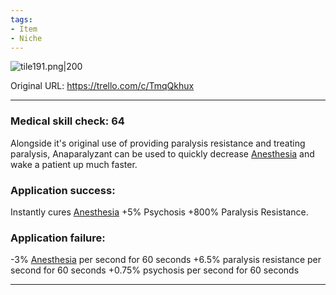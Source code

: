 ```yaml
---
tags:
- Item
- Niche
---
```


![tile191.png\|200](/Items/Anaparalyzant%20-%20Attachments/6718845db30472d958dd7d96.png)

Original URL: https://trello.com/c/TmqQkhux

---

### Medical skill check: 64

Alongside it's original use of providing paralysis resistance and treating paralysis, Anaparalyzant can be used to quickly decrease [Anesthesia](../Torso/Anesthesia.md) and wake a patient up much faster.

### Application success:

Instantly cures [Anesthesia](../Torso/Anesthesia.md)
\+5% Psychosis
\+800% Paralysis Resistance.

### Application failure:

\-3% [Anesthesia](../Torso/Anesthesia.md) per second for 60 seconds
\+6.5% paralysis resistance per second for 60 seconds
\+0.75% psychosis per second for 60 seconds

---

